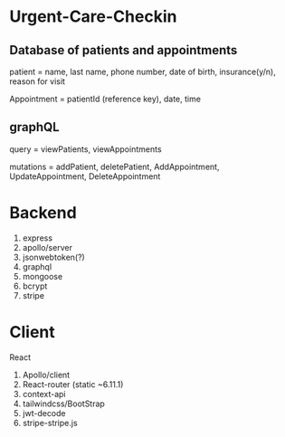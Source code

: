 # Urgent-Care-Checkin

## Database of patients and appointments

patient = name, last name, phone number, date of birth, insurance(y/n), reason for visit

Appointment = patientId (reference key), date, time

## graphQL

query = viewPatients, viewAppointments

mutations = addPatient, deletePatient, AddAppointment, UpdateAppointment, DeleteAppointment

# Backend

1. express
2. apollo/server
3. jsonwebtoken(?)
4. graphql
5. mongoose
6. bcrypt
7. stripe

# Client

React

1. Apollo/client
2. React-router (static ~6.11.1)
3. context-api
4. tailwindcss/BootStrap
5. jwt-decode
6. stripe-stripe.js
